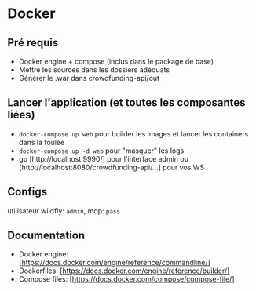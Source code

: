 # Docker
## Pré requis
- Docker engine + compose (inclus dans le package de base)
- Mettre les sources dans les dossiers adéquats
- Générer le .war dans crowdfunding-api/out

## Lancer l'application (et toutes les composantes liées)
- `docker-compose up web` pour builder les images et lancer les containers dans la foulée
- `docker-compose up -d web` pour "masquer" les logs
- go [http://localhost:9990/] pour l'interface admin ou [http://localhost:8080/crowdfunding-api/...] pour vos WS

## Configs
utilisateur wildfly: `admin`, mdp: `pass`

## Documentation
- Docker engine: [https://docs.docker.com/engine/reference/commandline/]
- Dockerfiles: [https://docs.docker.com/engine/reference/builder/]
- Compose files: [https://docs.docker.com/compose/compose-file/]
